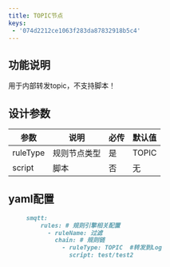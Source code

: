 ```yaml
---
title: TOPIC节点
keys:
 - '074d2212ce1063f283da87832918b5c4'
---
```


## 功能说明

用于内部转发topic，不支持脚本！


## 设计参数

|  参数   | 说明  | 必传  |默认值  |
|  ----  | ----  |----  |----  |
| ruleType  | 规则节点类型 |是 |TOPIC  |
| script| 脚本 |否 |无  |


## yaml配置

   ```markdown
        smqtt:
            rules: # 规则引擎相关配置
              - ruleName: 过滤
                chain: # 规则链
                  - ruleType: TOPIC  #转发到Log
                    script: test/test2
   ```